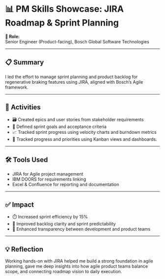 # 📊 PM Skills Showcase: JIRA Roadmap & Sprint Planning

**🏢 Role:**  
Senior Engineer (Product-facing), Bosch Global Software Technologies

---

## 📋 Summary  
I led the effort to manage sprint planning and product backlog for regenerative braking features using JIRA, aligned with Bosch’s Agile framework.

---

## 🔧 Activities  
- 🗃️ Created epics and user stories from stakeholder requirements  
- 🧭 Defined sprint goals and acceptance criteria  
- 📈 Tracked sprint progress using velocity charts and burndown metrics  
- 📅 Tracked progress and priorities using Kanban views and dashboards.

---

## 🛠 Tools Used  
- JIRA for Agile project management  
- IBM DOORS for requirements linking  
- Excel & Confluence for reporting and documentation

---

## ✅ Impact  
- ⏱️ Increased sprint efficiency by 15%  
- 🔄 Improved backlog clarity and sprint predictability  
- 🤝 Enhanced transparency between development and product teams

---

## 💡 Reflection  
Working hands-on with JIRA helped me build a strong foundation in agile planning, gave me deep insights into how agile product teams balance scope, and connecting roadmap vision to daily execution.

